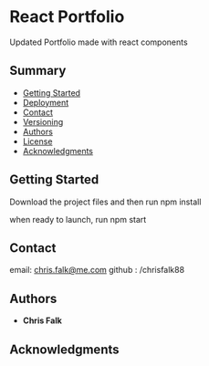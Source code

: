 # React Portfolio

Updated Portfolio made with react components  

## Summary

  - [Getting Started](#getting-started)
  - [Deployment](#deployment)
  - [Contact](#contact)
  - [Versioning](#versioning)
  - [Authors](#authors)
  - [License](#license)
  - [Acknowledgments](#acknowledgments)

## Getting Started

Download the project files and then run npm install

when ready to launch, run npm start 



## Contact

email: chris.falk@me.com 
github : /chrisfalk88



## Authors

  - **Chris Falk**



## Acknowledgments
 
